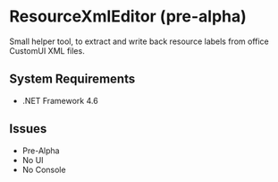 # ResourceXmlEditor (pre-alpha)
Small helper tool, to extract and write back resource labels from office CustomUI XML files.

## System Requirements
- .NET Framework 4.6

## Issues
- Pre-Alpha
- No UI
- No Console
